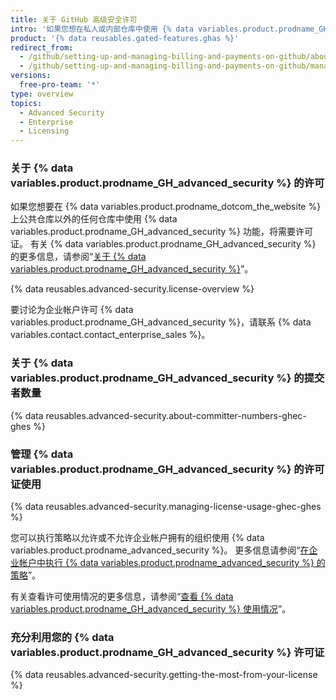 ```yaml
---
title: 关于 GitHub 高级安全许可
intro: '如果您想在私人或内部仓库中使用 {% data variables.product.prodname_GH_advanced_security %} 功能，则需要许可证。 这些功能对公共仓库是免费的。'
product: '{% data reusables.gated-features.ghas %}'
redirect_from:
  - /github/setting-up-and-managing-billing-and-payments-on-github/about-licensing-for-github-advanced-security
  - /github/setting-up-and-managing-billing-and-payments-on-github/managing-licensing-for-github-advanced-security/about-licensing-for-github-advanced-security
versions:
  free-pro-team: '*'
type: overview
topics:
  - Advanced Security
  - Enterprise
  - Licensing
---
```


### 关于 {% data variables.product.prodname_GH_advanced_security %} 的许可

如果您想要在 {% data variables.product.prodname_dotcom_the_website %} 上公共仓库以外的任何仓库中使用 {% data variables.product.prodname_GH_advanced_security %} 功能，将需要许可证。 有关 {% data variables.product.prodname_GH_advanced_security %} 的更多信息，请参阅“[关于 {% data variables.product.prodname_GH_advanced_security %}](/github/getting-started-with-github/about-github-advanced-security)”。

{% data reusables.advanced-security.license-overview %}

要讨论为企业帐户许可 {% data variables.product.prodname_GH_advanced_security %}，请联系 {% data variables.contact.contact_enterprise_sales %}。

### 关于 {% data variables.product.prodname_GH_advanced_security %} 的提交者数量

{% data reusables.advanced-security.about-committer-numbers-ghec-ghes %}

### 管理 {% data variables.product.prodname_GH_advanced_security %} 的许可证使用

{% data reusables.advanced-security.managing-license-usage-ghec-ghes %}

您可以执行策略以允许或不允许企业帐户拥有的组织使用 {% data variables.product.prodname_advanced_security %}。 更多信息请参阅“[在企业帐户中执行 {% data variables.product.prodname_advanced_security %} 的策略](/github/setting-up-and-managing-your-enterprise/enforcing-policies-for-advanced-security-in-your-enterprise-account)”。

有关查看许可使用情况的更多信息，请参阅“[查看 {% data variables.product.prodname_GH_advanced_security %} 使用情况](/billing/managing-licensing-for-github-advanced-security/viewing-your-github-advanced-security-usage)”。

### 充分利用您的 {% data variables.product.prodname_GH_advanced_security %} 许可证

{% data reusables.advanced-security.getting-the-most-from-your-license %}
